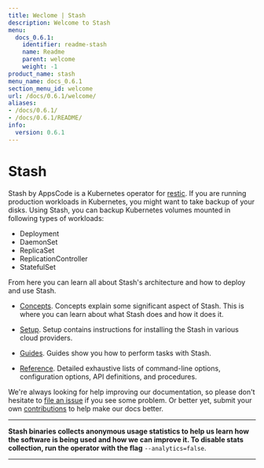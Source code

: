 ```yaml
---
title: Weclome | Stash
description: Welcome to Stash
menu:
  docs_0.6.1:
    identifier: readme-stash
    name: Readme
    parent: welcome
    weight: -1
product_name: stash
menu_name: docs_0.6.1
section_menu_id: welcome
url: /docs/0.6.1/welcome/
aliases:
- /docs/0.6.1/
- /docs/0.6.1/README/
info:
  version: 0.6.1
---
```


# Stash
 Stash by AppsCode is a Kubernetes operator for [restic](https://restic.net). If you are running production workloads in Kubernetes, you might want to take backup of your disks. Using Stash, you can backup Kubernetes volumes mounted in following types of workloads:

- Deployment
- DaemonSet
- ReplicaSet
- ReplicationController
- StatefulSet

From here you can learn all about Stash's architecture and how to deploy and use Stash.

- [Concepts](/docs/0.6.1/concepts/). Concepts explain some significant aspect of Stash. This is where you can learn about what Stash does and how it does it.

- [Setup](/docs/0.6.1/setup/). Setup contains instructions for installing
  the Stash in various cloud providers.

- [Guides](/docs/0.6.1/guides/). Guides show you how to perform tasks with Stash.

- [Reference](/docs/0.6.1/reference/). Detailed exhaustive lists of
command-line options, configuration options, API definitions, and procedures.

We're always looking for help improving our documentation, so please don't hesitate to [file an issue](https://github.com/appscode/stash/issues/new) if you see some problem. Or better yet, submit your own [contributions](/docs/0.6.1/CONTRIBUTING) to help
make our docs better.

---

**Stash binaries collects anonymous usage statistics to help us learn how the software is being used and how we can improve it. To disable stats collection, run the operator with the flag** `--analytics=false`.

---
